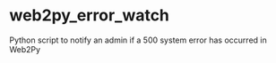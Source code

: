 web2py_error_watch
==================

Python script to notify an admin if a 500 system error has occurred in Web2Py

